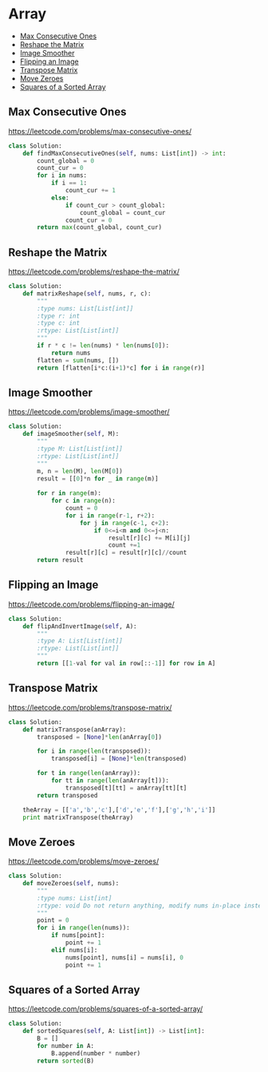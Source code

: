 # Array

+ [ Max Consecutive Ones](#max-consecutive-ones)
+ [ Reshape the Matrix](#reshape-the-matrix)
+ [ Image Smoother](#image-smoother)
+ [ Flipping an Image](#flipping-an-image)
+ [ Transpose Matrix](#transpose-matrix)
+ [ Move Zeroes](#move-zeroes)
+ [ Squares of a Sorted Array](#squares-of-a-sorted-array)

##  Max Consecutive Ones
https://leetcode.com/problems/max-consecutive-ones/
```python
class Solution:
    def findMaxConsecutiveOnes(self, nums: List[int]) -> int:
        count_global = 0
        count_cur = 0
        for i in nums:
            if i == 1:
                count_cur += 1
            else:
                if count_cur > count_global:
                    count_global = count_cur
                count_cur = 0
        return max(count_global, count_cur)
```
##  Reshape the Matrix
https://leetcode.com/problems/reshape-the-matrix/
```python
class Solution:
    def matrixReshape(self, nums, r, c):
        """
        :type nums: List[List[int]]
        :type r: int
        :type c: int
        :rtype: List[List[int]]
        """
        if r * c != len(nums) * len(nums[0]):
            return nums
        flatten = sum(nums, [])
        return [flatten[i*c:(i+1)*c] for i in range(r)]
```
##  Image Smoother
https://leetcode.com/problems/image-smoother/
```python
class Solution:
    def imageSmoother(self, M):
        """
        :type M: List[List[int]]
        :rtype: List[List[int]]
        """
        m, n = len(M), len(M[0])
        result = [[0]*n for _ in range(m)]
        
        for r in range(m):
            for c in range(n):
                count = 0
                for i in range(r-1, r+2):
                    for j in range(c-1, c+2):
                        if 0<=i<m and 0<=j<n:
                            result[r][c] += M[i][j]
                            count +=1
                result[r][c] = result[r][c]//count
        return result
```
##  Flipping an Image
https://leetcode.com/problems/flipping-an-image/
```python
class Solution:
    def flipAndInvertImage(self, A):
        """
        :type A: List[List[int]]
        :rtype: List[List[int]]
        """
        return [[1-val for val in row[::-1]] for row in A]
```
##  Transpose Matrix
https://leetcode.com/problems/transpose-matrix/
```python
class Solution:
    def matrixTranspose(anArray):
        transposed = [None]*len(anArray[0])

        for i in range(len(transposed)):
            transposed[i] = [None]*len(transposed)

        for t in range(len(anArray)):
            for tt in range(len(anArray[t])):            
                transposed[t][tt] = anArray[tt][t]
        return transposed

    theArray = [['a','b','c'],['d','e','f'],['g','h','i']]
    print matrixTranspose(theArray)
```
##  Move Zeroes
https://leetcode.com/problems/move-zeroes/
```python
class Solution:
    def moveZeroes(self, nums):
        """
        :type nums: List[int]
        :rtype: void Do not return anything, modify nums in-place instead.
        """
        point = 0
        for i in range(len(nums)):
            if nums[point]:
                point += 1
            elif nums[i]:
                nums[point], nums[i] = nums[i], 0
                point += 1
```
##  Squares of a Sorted Array
https://leetcode.com/problems/squares-of-a-sorted-array/
```python
class Solution:
    def sortedSquares(self, A: List[int]) -> List[int]:
        B = []
        for number in A:
            B.append(number * number)
        return sorted(B)
```